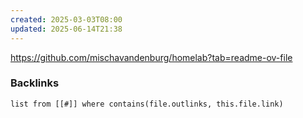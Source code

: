 ```yaml
---
created: 2025-03-03T08:00
updated: 2025-06-14T21:38
---
```

https://github.com/mischavandenburg/homelab?tab=readme-ov-file


### Backlinks
```dataview 
list from [[#]] where contains(file.outlinks, this.file.link)
```

